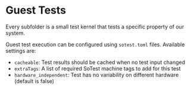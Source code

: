 # Guest Tests

Every subfolder is a small test kernel that tests a specific property
of our system.

Guest test execution can be configured using `sotest.toml` files. Available
settings are:
- `cacheable`: Test results should be cached when no test input changed
- `extraTags`: A list of required SoTest machine tags to add for this test
- `hardware_independent`: Test has no variability on different hardware (default is false)
